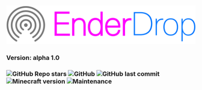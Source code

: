 <img src="/img/EnderDrop.png">

<h3> Version: alpha 1.0<h3>

![GitHub Repo stars](https://img.shields.io/github/stars/Hekates/EnderDrop?style=for-the-badge)
![GitHub](https://img.shields.io/github/license/Hekates/OreBan?style=for-the-badge)
![GitHub last commit](https://img.shields.io/github/last-commit/Hekates/OreBan?style=for-the-badge)
![Minecraft version](https://img.shields.io/badge/Minecraft-1.19.2-brightgreen?style=for-the-badge)
![Maintenance](https://img.shields.io/maintenance/yes/2022?style=for-the-badge)

